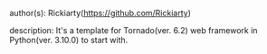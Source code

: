 author(s): Rickiarty(https://github.com/Rickiarty)

description: 
	It's a template for Tornado(ver. 6.2) web framework in Python(ver. 3.10.0) to start with.
